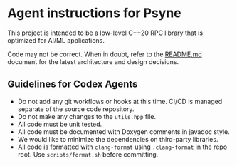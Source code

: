 # Agent instructions for Psyne

This project is intended to be a low-level C++20 RPC library that is optimized for AI/ML applications.

Code may not be correct. When in doubt, refer to the [README.md](README.md) document for the latest architecture and design decisions.

## Guidelines for Codex Agents

- Do not add any git workflows or hooks at this time. CI/CD is managed separate of the source code repository.
- Do not make any changes to the `utils.hpp` file.
- All code must be unit tested.
- All code must be documented with Doxygen comments in javadoc style.
- We would like to minimize the dependencies on third-party libraries.
- All code is formatted with `clang-format` using `.clang-format` in the repo root. Use `scripts/format.sh` before committing.